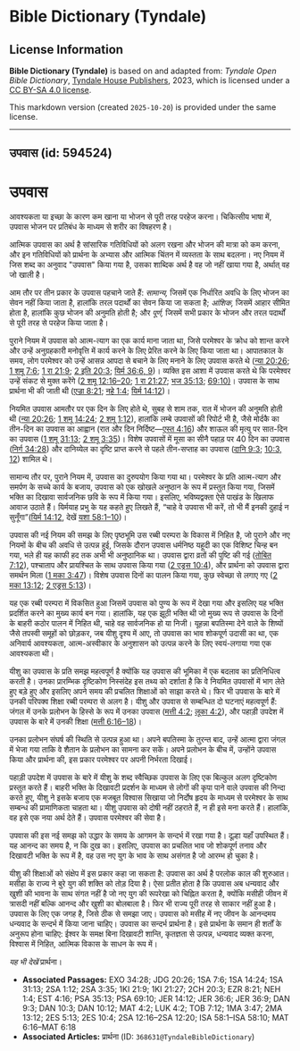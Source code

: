 # Bible Dictionary (Tyndale)

## License Information

**Bible Dictionary (Tyndale)** is based on and adapted from: _Tyndale Open Bible Dictionary_, [Tyndale House Publishers](https://tyndaleopenresources.com/), 2023, which is licensed under a [CC BY-SA 4.0 license](https://creativecommons.org/licenses/by-sa/4.0/legalcode.en).

This markdown version (created `2025-10-20`) is provided under the same license.



--------------------------------

## उपवास (id: 594524)

उपवास
=====

आवश्यकता या इच्छा के कारण कम खाना या भोजन से पूरी तरह परहेज करना। चिकित्सीय भाषा में, उपवास भोजन पर प्रतिबंध के माध्यम से शरीर का विषहरण है।

आत्मिक उपवास का अर्थ है सांसारिक गतिविधियों को अलग रखना और भोजन की मात्रा को कम करना, और इन गतिविधियों को प्रार्थना के अभ्यास और आत्मिक चिंतन में व्यस्तता के साथ बदलना। नए नियम में जिस शब्द का अनुवाद "उपवास" किया गया है, उसका शाब्दिक अर्थ है वह जो नहीं खाया गया है, अर्थात् वह जो खाली है।

आम तौर पर तीन प्रकार के उपवास पहचाने जाते हैं: *सामान्य,* जिसमें एक निर्धारित अवधि के लिए भोजन का सेवन नहीं किया जाता है, हालांकि तरल पदार्थों का सेवन किया जा सकता है; *आंशिक,* जिसमें आहार सीमित होता है, हालांकि कुछ भोजन की अनुमति होती है; और *पूर्ण,* जिसमें सभी प्रकार के भोजन और तरल पदार्थों से पूरी तरह से परहेज किया जाता है।

पुराने नियम में उपवास को आत्म\-त्याग का एक कार्य माना जाता था, जिसे परमेश्वर के क्रोध को शान्त करने और उन्हें अनुग्रहकारी मनोवृत्ति में कार्य करने के लिए प्रेरित करने के लिए किया जाता था। आपातकाल के समय, लोग परमेश्वर को उन्हें आसन्न आपदा से बचाने के लिए मनाने के लिए उपवास करते थे ([न्या 20:26](https://ref.ly/Judg20:26); [1 शमू 7:6](https://ref.ly/1Sam7:6); [1 रा 21:9](https://ref.ly/1Kgs21:9); [2 इति 20:3](https://ref.ly/2Chr20:3); [यिर्म 36:6, 9](https://ref.ly/Jer36:6,Jer36:9))। व्यक्ति इस आशा में उपवास करते थे कि परमेश्वर उन्हें संकट से मुक्त करेंगे ([2 शमू 12:16–20](https://ref.ly/2Sam12:16-2Sam12:20); [1 रा 21:27](https://ref.ly/1Kgs21:27); [भज 35:13](https://ref.ly/Ps35:13); [69:10\)](https://ref.ly/Ps69:10)। उपवास के साथ प्रार्थना भी की जाती थी ([एज्रा 8:21](https://ref.ly/Ezra8:21); [नहे 1:4](https://ref.ly/Neh1:4); [यिर्म 14:12](https://ref.ly/Jer14:12))।

नियमित उपवास आमतौर पर एक दिन के लिए होते थे, सुबह से शाम तक, रात में भोजन की अनुमति होती थी ([न्या 20:26](https://ref.ly/Judg20:26); [1 शमू 14:24](https://ref.ly/1Sam14:24); [2 शमू 1:12](https://ref.ly/2Sam1:12)), हालांकि लम्बे उपवासों की रिपोर्ट भी है, जैसे मोर्दकै का तीन\-दिन का उपवास का आह्वान (रात और दिन निर्दिष्ट—[एस्त 4:16](https://ref.ly/Esth4:16)) और शाऊल की मृत्यु पर सात\-दिन का उपवास ([1 शमू 31:13](https://ref.ly/1Sam31:13); [2 शमू 3:35](https://ref.ly/2Sam3:35))। विशेष उपवासों में मूसा का सीनै पहाड़ पर 40 दिन का उपवास ([निर्ग 34:28](https://ref.ly/Exod34:28)) और दानिय्येल का दृष्टि प्राप्त करने से पहले तीन\-सप्ताह का उपवास ([दानि 9:3](https://ref.ly/Dan9:3); [10:3, 12](https://ref.ly/Dan10:3,Dan10:12)) शामिल थे।

सामान्य तौर पर, पुराने नियम में, उपवास का दुरुपयोग किया गया था। परमेश्वर के प्रति आत्म\-त्याग और समर्पण के सच्चे कार्य के बजाय, उपवास को एक खोखले अनुष्ठान के रूप में प्रस्तुत किया गया, जिसमें भक्ति का दिखावा सार्वजनिक छवि के रूप में किया गया। इसलिए, भविष्यद्वक्ता ऐसे पाखंड के खिलाफ आवाज उठाते हैं। यिर्मयाह प्रभु के यह कहते हुए लिखते हैं, “चाहे वे उपवास भी करें, तो भी मैं इनकी दुहाई न सुनूँगा”([यिर्म 14:12](https://ref.ly/Jer14:12), देखें [यशा 58:1–10](https://ref.ly/Isa58:1-Isa58:10))।

उपवास की नई नियम की समझ के लिए पृष्ठभूमि उस रब्बी परम्परा के विकास में निहित है, जो पुराने और नए नियमों के बीच की अवधि से उत्पन्न हुई, जिसके दौरान उपवास धर्मनिष्ठ यहूदी का एक विशिष्ट चिन्ह बन गया, भले ही यह काफी हद तक अभी भी अनुष्ठानिक था। उपवास द्वारा व्रतों की पुष्टि की गई ([तोबित 7:12](https://ref.ly/Tob7:12)), पश्चाताप और प्रायश्चित के साथ उपवास किया गया ([2 एड्रस 10:4](https://ref.ly/2Esd10:4)), और प्रार्थना को उपवास द्वारा समर्थन मिला ([1 मका 3:47](https://ref.ly/1Macc3:47))। विशेष उपवास दिनों का पालन किया गया, कुछ स्वेच्छा से लगाए गए ([2 मका 13:12](https://ref.ly/2Macc13:12); [2 एड्रस 5:13](https://ref.ly/2Esd5:13))।

यह एक रब्बी परम्परा में विकसित हुआ जिसमें उपवास को पुण्य के रूप में देखा गया और इसलिए यह भक्ति प्रदर्शित करने का मुख्य कार्य बन गया। हालांकि, यह एक झूठी भक्ति थी जो मुख्य रूप से उपवास के दिनों के बाहरी कठोर पालन में निहित थी, चाहे वह सार्वजनिक हो या निजी। यूहन्ना बपतिस्मा देने वाले के शिष्यों जैसे तपस्वी समूहों को छोड़कर, जब यीशु दृश्य में आए, तो उपवास का भाव शोकपूर्ण उदासी का था, एक अनिवार्य आवश्यकता, आत्म\-अस्वीकार के अनुशासन को उत्पन्न करने के लिए स्वयं\-लगाया गया एक आवश्यकता थी।

यीशु का उपवास के प्रति समझ महत्वपूर्ण है क्योंकि यह उपवास की भूमिका में एक बदलाव का प्रतिनिधित्व करती है। उनका प्रारम्भिक दृष्टिकोण निस्संदेह इस तथ्य को दर्शाता है कि वे नियमित उपवासों में भाग लेते हुए बड़े हुए और इसलिए अपने समय की प्रचलित शिक्षाओं को साझा करते थे। फिर भी उपवास के बारे में उनकी परिपक्व शिक्षा रब्बी परम्परा से अलग है। यीशु और उपवास से सम्बन्धित दो घटनाएं महत्वपूर्ण हैं: जंगल में उनके प्रलोभन के हिस्से के रूप में उनका उपवास ([मत्ती 4:2](https://ref.ly/Matt4:2); [लूका 4:2](https://ref.ly/Luke4:2)), और पहाड़ी उपदेश में उपवास के बारे में उनकी शिक्षा ([मत्ती 6:16–18](https://ref.ly/Matt6:16-Matt6:18))।

उनका प्रलोभन संघर्ष की स्थिति से उत्पन्न हुआ था। अपने बपतिस्मा के तुरन्त बाद, उन्हें आत्मा द्वारा जंगल में भेजा गया ताकि वे शैतान के प्रलोभन का सामना कर सकें। अपने प्रलोभन के बीच में, उन्होंने उपवास किया और प्रार्थना की, इस प्रकार परमेश्वर पर अपनी निर्भरता दिखाई।

पहाड़ी उपदेश में उपवास के बारे में यीशु के शब्द स्वैच्छिक उपवास के लिए एक बिल्कुल अलग दृष्टिकोण प्रस्तुत करते हैं। बाहरी भक्ति के दिखावटी प्रदर्शन के माध्यम से लोगों की कृपा पाने वाले उपवास की निन्दा करते हुए, यीशु ने इसके बजाय एक मजबूत विश्वास सिखाया जो निर्दोष हृदय के माध्यम से परमेश्वर के साथ सम्बन्ध की प्रामाणिकता चाहता था। यीशु उपवास को दोषी नहीं ठहराते हैं, न ही इसे मना करते हैं। हालांकि, वह इसे एक नया अर्थ देते हैं। उपवास परमेश्वर की सेवा है।

उपवास की इस नई समझ को उद्धार के समय के आगमन के सन्दर्भ में रखा गया है। दूल्हा यहाँ उपस्थित हैं। यह आनन्द का समय है, न कि दुख का। इसलिए, उपवास का प्रचलित भाव जो शोकपूर्ण तनाव और दिखावटी भक्ति के रूप में है, वह उस नए युग के भाव के साथ असंगत है जो आरम्भ हो चुका है।

यीशु की शिक्षाओं को संक्षेप में इस प्रकार कहा जा सकता है: उपवास का अर्थ है परलोक काल की शुरुआत। मसीहा के राज्य ने बुरे युग की शक्ति को तोड़ दिया है। ऐसा प्रतीत होता है कि उपवास अब धन्यवाद और खुशी की भावना के साथ संगत नहीं है जो नए युग की रूपरेखा को चिह्नित करता है, क्योंकि मसीही जीवन में त्रासदी नहीं बल्कि आनन्द और खुशी का बोलबाला है। फिर भी राज्य पूरी तरह से साकार नहीं हुआ है। उपवास के लिए एक जगह है, जिसे ठीक से समझा जाए। उपवास को मसीह में नए जीवन के आनन्दमय धन्यवाद के सन्दर्भ में किया जाना चाहिए। उपवास का सन्दर्भ प्रार्थना है। इसे प्रार्थना के समान ही शर्तों के अनुरूप होना चाहिए: ईश्वर के समक्ष बिना दिखावटी शान्ति, कृतज्ञता से उत्पन्न, धन्यवाद व्यक्त करना, विश्वास में निहित, आत्मिक विकास के साधन के रूप में।

*यह भी देखें* प्रार्थना।

* **Associated Passages:** EXO 34:28; JDG 20:26; 1SA 7:6; 1SA 14:24; 1SA 31:13; 2SA 1:12; 2SA 3:35; 1KI 21:9; 1KI 21:27; 2CH 20:3; EZR 8:21; NEH 1:4; EST 4:16; PSA 35:13; PSA 69:10; JER 14:12; JER 36:6; JER 36:9; DAN 9:3; DAN 10:3; DAN 10:12; MAT 4:2; LUK 4:2; TOB 7:12; 1MA 3:47; 2MA 13:12; 2ES 5:13; 2ES 10:4; 2SA 12:16–2SA 12:20; ISA 58:1–ISA 58:10; MAT 6:16–MAT 6:18
* **Associated Articles:** प्रार्थना (ID: `368631@TyndaleBibleDictionary`)

